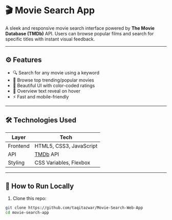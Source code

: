 # 🎬 Movie Search App

A sleek and responsive movie search interface powered by **The Movie Database (TMDb)** API. Users can browse popular films and search for specific titles with instant visual feedback.

---


## ⚙️ Features

- 🔍 Search for any movie using a keyword
- 🌟 Browse top trending/popular movies
- 🎨 Beautiful UI with color-coded ratings
- 🧾 Overview text reveal on hover
- ⚡ Fast and mobile-friendly

---

## 🛠️ Technologies Used

| Layer       | Tech                     |
|-------------|--------------------------|
| Frontend    | HTML5, CSS3, JavaScript  |
| API         | [TMDb](https://www.themoviedb.org/) API  
| Styling     | CSS Variables, Flexbox   |

---

## 🚀 How to Run Locally

1. Clone this repo:
```bash
git clone https://github.com/taqitazwar/Movie-Search-Web-App
cd movie-search-app
